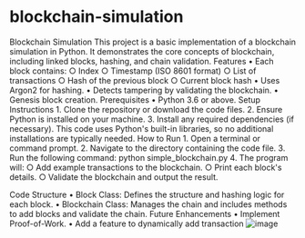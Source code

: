 # blockchain-simulation
 Blockchain Simulation
This project is a basic implementation of a blockchain simulation in Python. It demonstrates the core concepts of blockchain, including linked blocks, hashing, and chain validation.
Features
	• Each block contains: 
		○ Index
		○ Timestamp (ISO 8601 format)
		○ List of transactions
		○ Hash of the previous block
		○ Current block hash
	• Uses Argon2 for hashing.
	• Detects tampering by validating the blockchain.
	• Genesis block creation.
Prerequisites
	• Python 3.6 or above.
Setup Instructions
	1. Clone the repository or download the code files.
	2. Ensure Python is installed on your machine.
	3. Install any required dependencies (if necessary). This code uses Python's built-in libraries, so no additional installations are typically needed.
How to Run
	1. Open a terminal or command prompt.
	2. Navigate to the directory containing the code file.
	3. Run the following command: 
python simple_blockchain.py
	4. The program will: 
		○ Add example transactions to the blockchain.
		○ Print each block's details.
		○ Validate the blockchain and output the result.

Code Structure
	• Block Class: Defines the structure and hashing logic for each block.
	• Blockchain Class: Manages the chain and includes methods to add blocks and validate the chain.
Future Enhancements
	• Implement Proof-of-Work.
	• Add a feature to dynamically add transaction 
![image](https://github.com/user-attachments/assets/be62541c-4cea-4761-ac1c-f9f39e509eab)
